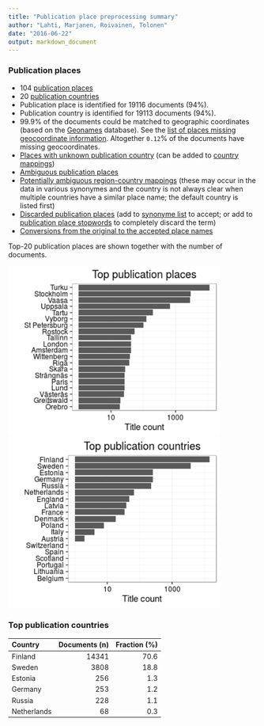 ```yaml
---
title: "Publication place preprocessing summary"
author: "Lahti, Marjanen, Roivainen, Tolonen"
date: "2016-06-22"
output: markdown_document
---
```


### Publication places

 * 104 [publication places](output.tables/publication_place_accepted.csv)
 * 20 [publication countries](output.tables/country_accepted.csv) 
 * Publication place is identified for 19116 documents (94%). 
 * Publication country is identified for 19113 documents (94%).
 * 99.9% of the documents could be matched to geographic coordinates (based on the [Geonames](http://download.geonames.org/export/dump/) database). See the [list of places missing geocoordinate information](output.tables/absentgeocoordinates.csv). Altogether ``0.12``% of the documents have missing geocoordinates.
 * [Places with unknown publication country](output.tables/publication_place_missingcountry.csv) (can be added to [country mappings](https://github.com/rOpenGov/bibliographica/blob/master/inst/extdata/reg2country.csv))
 * [Ambiguous publication places](output.tables/publication_place_ambiguous.csv)
 * [Potentially ambiguous region-country mappings](output.tables/publication_country_ambiguous.csv) (these may occur in the data in various synonymes and the country is not always clear when multiple countries have a similar place name; the default country is listed first)
 * [Discarded publication places](output.tables/publication_place_discarded.csv) (add to [synonyme list](https://github.com/rOpenGov/bibliographica/blob/master/inst/extdata/PublicationPlaceSynonymes.csv) to accept; or add to [publication place stopwords](https://github.com/rOpenGov/bibliographica/blob/master/inst/extdata/stopwords_for_place.csv) to completely discard the term)
 * [Conversions from the original to the accepted place names](output.tables/publication_place_conversion_nontrivial.csv)

Top-20 publication places are shown together with the number of documents.

<img src="figure/summaryplace-1.png" title="plot of chunk summaryplace" alt="plot of chunk summaryplace" width="430px" /><img src="figure/summaryplace-2.png" title="plot of chunk summaryplace" alt="plot of chunk summaryplace" width="430px" />


### Top publication countries	


|Country     | Documents (n)| Fraction (%)|
|:-----------|-------------:|------------:|
|Finland     |         14341|         70.6|
|Sweden      |          3808|         18.8|
|Estonia     |           256|          1.3|
|Germany     |           253|          1.2|
|Russia      |           228|          1.1|
|Netherlands |            68|          0.3|

